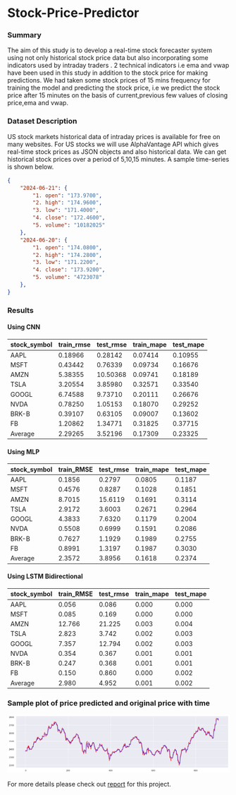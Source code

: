 # Stock-Price-Predictor

### Summary 
The aim of this study is to develop a real-time stock forecaster system using not only historical stock price data  but also incorporating some indicators used by intraday traders . 2 technical indicators i.e ema and vwap have been used in this study in addition to the stock price for making predictions. We had taken some stock prices of 15 mins frequency for training the model and predicting the stock price, i.e we predict the stock price after 15 minutes on the basis of current,previous few values of closing price,ema and vwap.

### Dataset Description
US stock markets historical data of intraday prices is available for free on many websites. For US stocks we will use AlphaVantage API which gives real-time stock prices as JSON objects and also historical data. We can get historical stock prices over a period of 5,10,15 minutes. A sample time-series is shown below. 
```json
{
    "2024-06-21": {
        "1. open": "173.9700",
        "2. high": "174.9600",
        "3. low": "171.4000",
        "4. close": "172.4600",
        "5. volume": "10182025"
    },
    "2024-06-20": {
        "1. open": "174.0800",
        "2. high": "174.2800",
        "3. low": "171.2200",
        "4. close": "173.9200",
        "5. volume": "4723078"
    },
}
```

### Results
#### Using CNN
| stock_symbol | train_rmse | test_rmse | train_mape | test_mape |
| ------------ | ---------- | --------- | ---------- | --------- |
| AAPL         | 0.18966    | 0.28142   | 0.07414    | 0.10955   |
| MSFT         | 0.43442    | 0.76339   | 0.09734    | 0.16676   |
| AMZN         | 5.38355    | 10.50368  | 0.09741    | 0.18189   |
| TSLA         | 3.20554    | 3.85980   | 0.32571    | 0.33540   |
| GOOGL        | 6.74588    | 9.73710   | 0.20111    | 0.26676   |
| NVDA         | 0.78250    | 1.05153   | 0.18070    | 0.29252   |
| BRK-B        | 0.39107    | 0.63105   | 0.09007    | 0.13602   |
| FB           | 1.20862    | 1.34771   | 0.31825    | 0.37715   |
| Average      | 2.29265    | 3.52196   | 0.17309    | 0.23325   |

#### Using MLP
| stock_symbol | train_RMSE | test_rmse | train_mape | test_mape |
| ------------ | ---------- | --------- | ---------- | --------- |
| AAPL         | 0.1856     | 0.2797    | 0.0805     | 0.1187    |
| MSFT         | 0.4576     | 0.8287    | 0.1028     | 0.1851    |
| AMZN         | 8.7015     | 15.6119   | 0.1691     | 0.3114    |
| TSLA         | 2.9172     | 3.6003    | 0.2671     | 0.2964    |
| GOOGL        | 4.3833     | 7.6320    | 0.1179     | 0.2004    |
| NVDA         | 0.5508     | 0.6999    | 0.1591     | 0.2086    |
| BRK-B        | 0.7627     | 1.1929    | 0.1989     | 0.2755    |
| FB           | 0.8991     | 1.3197    | 0.1987     | 0.3030    |
| Average      | 2.3572     | 3.8956    | 0.1618     | 0.2374    |

#### Using LSTM Bidirectional
| stock_symbol | train_RMSE | test_rmse | train_mape | test_mape |
| ------------ | ---------- | --------- | ---------- | --------- |
| AAPL         | 0.056      | 0.086     | 0.000      | 0.000     |
| MSFT         | 0.085      | 0.169     | 0.000      | 0.000     |
| AMZN         | 12.766     | 21.225    | 0.003      | 0.004     |
| TSLA         | 2.823      | 3.742     | 0.002      | 0.003     |
| GOOGL        | 7.357      | 12.794    | 0.002      | 0.003     |
| NVDA         | 0.354      | 0.367     | 0.001      | 0.001     |
| BRK-B        | 0.247      | 0.368     | 0.001      | 0.001     |
| FB           | 0.150      | 0.860     | 0.000      | 0.002     |
| Average      | 2.980      | 4.952     | 0.001      | 0.002     |

### Sample plot of price predicted and original price with time
![alt text](https://github.com/Rkbp-099/Stock-Price-Predictor/blob/main/Plots/Plot%20CNN%20LSTM.png?raw=true)

For more details please check out [report](https://github.com/Rkbp-099/Stock-Price-Predictor/blob/main/Report.pdf) for this project.